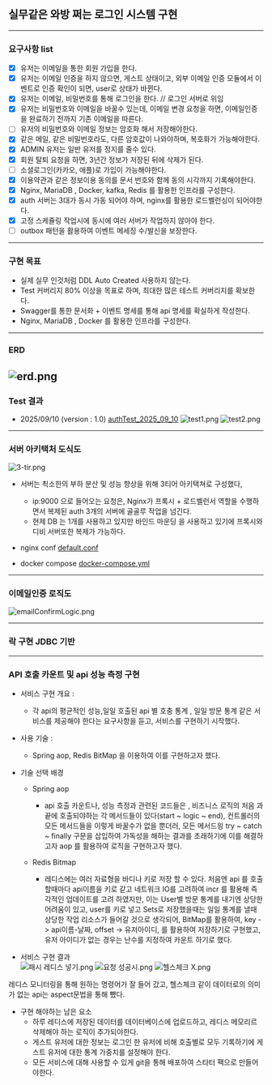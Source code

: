 ## 실무같은 와방 쩌는 로그인 시스템 구현 

---


### 요구사항 list
- [x] 유저는 이메일을 통한 회원 가입을 한다. 
- [x] 유저는 이메일 인증을 하지 않으면, 게스트 상태이고, 외부 이메일 인증 모듈에서 이벤트로 인증 확인이 되면, user로 상태가 바뀐다.
- [x] 유저는 이메일, 비밀번호를 통해 로그인을 한다. // 로그인 서버로 위임
- [x] 유저는 비밀번호와 이메일을 바꿀수 있는데, 이메일 변경 요청을 하면, 이메일인증을 완료하기 전까지 기존 이메일을 따른다.
- [ ] 유저의 비밀번호와 이메일 정보는  암호화 해서 저장해야한다.
- [x] 같은 메일, 같은 비밀번호라도, 다른 암호값이 나와야하며, 복호화가 가능해야한다. 
- [x] ADMIN 유저는 일반 유저를 정지를 줄수 있다.
- [x] 회원 탈퇴 요청을 하면, 3년간 정보가 저장된 뒤에 삭제가 된다. 
- [ ] 소셜로그인(카카오, 애플)로 가입이 가능해야한다.
- [x] 이용약관과 같은 정보이용 동의를 문서 번호와 함께 동의 시각까지 기록해야한다.
- [x] Nginx, MariaDB , Docker, kafka, Redis 를 활용한 인프라를 구성한다.
- [x] auth 서버는 3대가 동시 가동 되어야 하며, nginx를 활용한 로드벨런싱이 되어야한다.
- [x] 고정 스케쥴링 작업시에 동시에 여러 서버가 작업하지 않아야 한다.
- [ ] outbox 패턴을 활용하여 이벤트 메세징 수/발신을 보장한다. 
---


###  구현 목표 
- 실제 실무 인것처럼 DDL Auto Created  사용하지 않는다. 
- Test 커버리지 80% 이상을 목표로 하며, 최대한 많은 테스트 커버리지를 확보한다. 
- Swagger를 통한 문서화 + 이벤트 명세를 통해 api 명세를 확실하게 작성한다.
- Nginx, MariaDB , Docker 를 활용한 인프라를 구성한다.


---

### ERD

![erd.png](images/erd2.png)
---

### Test 결과 
- 2025/09/10 (version : 1.0)
[authTest_2025_09_10](authTest_2025_09_10.html)
![test1.png](images/test1.png)
![test2.png](images/test2.png)

---

### 서버 아키택처 도식도

![3-tir.png](images/3-tir.png)

- 서버는 쵝소한의 부하 분산 및 성능 향상을 위해 3티어 아키택쳐로 구성했다,
	- ip:9000 으로 들어오는 요청은, Nginx가 프록시 + 로드벨런서 역할을 수행하면서 복제된 auth 3개의 서버에 골골루 작업을 넘긴다.
	- 현제 DB 는 1개를 사용하고 있지만 바인드 마운딩 을 사용하고 있기에 프록시와 디비 서버또한 복제가 가능하다.

- nginx conf
  [default.conf](nginx/conf/default.conf)

- docker compose
  [docker-compose.yml](docker-compose.yml)

---

### 이메일인증 로직도

![emailConfirmLogic.png](images/emailConfirmLogic.png)


---

### 락 구현 JDBC 기반

---

### API 호출 카운트 및 api 성능 측정 구현

- 서비스 구현 개요 :
	- 각 api의 평균적인 성능,일일 호출된 api 별 호충 통계 , 일일 방문 통계 같은
	  서비스를 제공해야 한다는 요구사항을 듣고, 서비스를 구현하기 시작했다.

- 사용 기술 :
	- Spring aop, Redis BitMap 을 이용하여 이를 구현하고자 했다.

- 기술 선택 배경
	- Spring aop
		- api 호출 카운트나, 성능 측정과 관련된 코드들은 , 비즈니스 로직의 처음 과 끝에 호출되야하는 각 메서드들이 있다(start ~ logic ~ end),
		  컨트롤러의 모든 메서드들을 이렇게 바꿀수가 없을 뿐더러, 모든 메서드읭 try ~ catch ~ finally 구문을 삽입하여 가독성을 해하는 결과를 초래하기에 이를 해결하고자 aop 를 활용하여
		  로직을 구현하고자 했다.

	- Redis Bitmap
		- 레디스에는 여러 자료형을 바디나 키로 저장 할 수 있다. 처음엔 api 를 호출할때마다 api이름을 키로 같고 네트워크 IO를 고려하여 incr 를 활용해 즉각적인 업데이트를 고려 하였지만,
		  이는 User별 방문 통계를 내기엔 상당한 어려움이 있고, user를 키로 넣고 Sets로 저장했을때는 일일 통계를 낼때 상당한 작업 리소스가 들어갈 것으로 생각되어, BitMap를 활용하여,
		  key -> api이름-날짜, offset -> 유저아이디, 를 활용하여
		  저장하기로 구현했고, 유저 아이디가 없는 경우는 난수를 지정하여 카운트 하기로 했다.


- 서비스 구현 결과     
  ![패시 레디스 넣기.png](images/%EC%8B%A4%ED%8C%A8%EC%8B%9C%20%EB%A0%88%EB%94%94%EC%8A%A4%20%EB%84%A3%EA%B8%B0.png)
  ![요청 성공시.png](images/%EC%9A%94%EC%B2%AD%20%EC%84%B1%EA%B3%B5%EC%8B%9C.png)
  ![헬스체크 X.png](images/%ED%97%AC%EC%8A%A4%EC%B2%B4%ED%81%AC%20X.png)

레디스 모니터링을 통해 원하는 명령어가 잘 들어 갔고, 헬스체크 같이 데이터로의 의미가 없는 api는 aspect문법을 통해 뺐다.

- 구현 해야하는 남은 요소
	- 하루 레디스에 저장된 데이터를 데이터베이스에 업로드하고, 레디스 메모리르 삭제해야 하는 로직이 추가되야한다.
	- 게스트 유저에 대한 정보는 로그인 한 유저에 비해 호출별로 모두 기록하기에 게스트 유저에 대한 통계 가중치를 설정해야 한다.
	- 모든 서비스에 대해 사용할 수 있게 git을 통해 배포하여 스타터 팩으로 만들어야한다.
